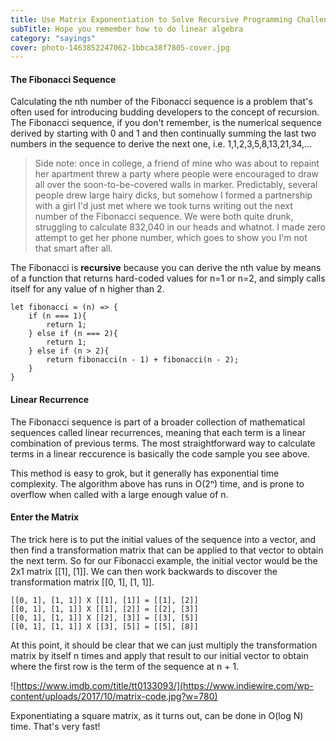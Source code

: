 ```yaml
---
title: Use Matrix Exponentiation to Solve Recursive Programming Challenges
subTitle: Hope you remember how to do linear algebra
category: "sayings"
cover: photo-1463852247062-1bbca38f7805-cover.jpg
---
```


#### The Fibonacci Sequence

Calculating the nth number of the Fibonacci sequence is a problem that's often used for introducing budding developers to the concept of recursion. The Fibonacci sequence, if you don't remember, is the numerical sequence derived by starting with 0 and 1 and then continually summing the last two numbers in the sequence to derive the next one, i.e. 1,1,2,3,5,8,13,21,34,...

> Side note: once in college, a friend of mine who was about to repaint her apartment threw a party where people were encouraged to draw all over the soon-to-be-covered walls in marker. Predictably, several people drew large hairy dicks, but somehow I formed a partnership with a girl I'd just met where we took turns writing out the next number of the Fibonacci sequence. We were both quite drunk, struggling to calculate 832,040 in our heads and whatnot. I made zero attempt to get her phone number, which goes to show you I'm not that smart after all.

The Fibonacci is **recursive** because you can derive the nth value by means of a function that returns hard-coded values for n=1 or n=2, and simply calls itself for any value of n higher than 2. 
```
let fibonacci = (n) => {
    if (n === 1){
        return 1;
    } else if (n === 2){
        return 1;
    } else if (n > 2){
        return fibonacci(n - 1) + fibonacci(n - 2);
    }
}
```

#### Linear Recurrence

The Fibonacci sequence is part of a broader collection of mathematical sequences called linear recurrences, meaning that each term is a linear combination of previous terms. The most straightforward way to calculate terms in a linear reccurence is basically the code sample you see above. 

This method is easy to grok, but it generally has exponential time complexity. The algorithm above has runs in O(2ⁿ) time, and is prone to overflow when called with a large enough value of n.

#### Enter the Matrix

The trick here is to put the initial values of the sequence into a vector, and then find a transformation matrix that can be applied to that vector to obtain the next term. So for our Fibonacci example, the initial vector would be the 2x1 matrix [[1], [1]]. We can then work backwards to discover the transformation matrix [[0, 1], [1, 1]].

```
[[0, 1], [1, 1]] X [[1], [1]] = [[1], [2]]
[[0, 1], [1, 1]] X [[1], [2]] = [[2], [3]]
[[0, 1], [1, 1]] X [[2], [3]] = [[3], [5]]
[[0, 1], [1, 1]] X [[3], [5]] = [[5], [8]]
```

At this point, it should be clear that we can just multiply the transformation matrix by itself n times and apply that result to our initial vector to obtain where the first row is the term of the sequence at n + 1. 

![https://www.imdb.com/title/tt0133093/](https://www.indiewire.com/wp-content/uploads/2017/10/matrix-code.jpg?w=780)

Exponentiating a square matrix, as it turns out, can be done in O(log N) time. That's very fast! 
